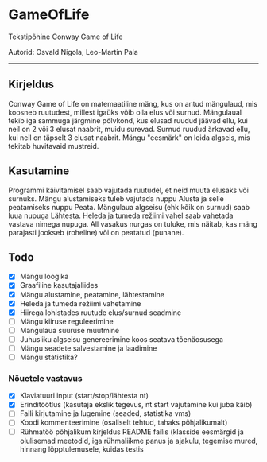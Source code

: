 # GameOfLife

Tekstipõhine Conway Game of Life

Autorid: Osvald Nigola, Leo-Martin Pala

---

## Kirjeldus

Conway Game of Life on matemaatiline mäng, kus on antud mängulaud, mis koosneb ruutudest, 
millest igaüks võib olla elus või surnud. Mängulaual tekib iga sammuga järgmine põlvkond, 
kus elusad ruudud jäävad ellu, kui neil on 2 või 3 elusat naabrit, muidu surevad. 
Surnud ruudud ärkavad ellu, kui neil on täpselt 3 elusat naabrit. 
Mängu "eesmärk" on leida algseis, mis tekitab huvitavaid mustreid.

## Kasutamine

Programmi käivitamisel saab vajutada ruutudel, et neid muuta elusaks või surnuks.
Mängu alustamiseks tuleb vajutada nuppu Alusta ja selle peatamiseks nuppu Peata.
Mängulaua algseisu (ehk kõik on surnud) saab luua nupuga Lähtesta.
Heleda ja tumeda režiimi vahel saab vahetada vastava nimega nupuga.
All vasakus nurgas on tuluke, mis näitab, kas mäng parajasti jookseb (roheline) või on peatatud (punane).

## Todo

- [x] Mängu loogika
- [x] Graafiline kasutajaliides
- [x] Mängu alustamine, peatamine, lähtestamine
- [x] Heleda ja tumeda režiimi vahetamine
- [x] Hiirega lohistades ruutude elus/surnud seadmine
- [ ] Mängu kiiruse reguleerimine
- [ ] Mängulaua suuruse muutmine
- [ ] Juhusliku algseisu genereerimine koos seatava tõenäosusega
- [ ] Mängu seadete salvestamine ja laadimine
- [ ] Mängu statistika?

### Nõuetele vastavus
- [x] Klaviatuuri input (start/stop/lähtesta nt)
- [x] Erinditöötlus (kasutaja ekslik tegevus, nt start vajutamine kui juba käib)
- [ ] Faili kirjutamine ja lugemine (seaded, statistika vms)
- [ ] Koodi kommenteerimine (osaliselt tehtud, tahaks põhjalikumalt)
- [ ] Rühmatöö põhjalikum kirjeldus README failis (klasside eesmärgid ja olulisemad meetodid, iga rühmaliikme panus ja ajakulu, tegemise mured, hinnang lõpptulemusele, kuidas testis
